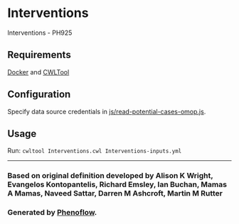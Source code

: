 # Interventions

Interventions - PH925

## Requirements

[Docker](https://docs.docker.com/install/) and [CWLTool](https://github.com/common-workflow-language/cwltool#install)

## Configuration

Specify data source credentials in [js/read-potential-cases-omop.js](js/read-potential-cases-omop.js).

## Usage

Run: `cwltool Interventions.cwl Interventions-inputs.yml`

***

### Based on original definition developed by Alison K Wright, Evangelos Kontopantelis, Richard Emsley, Ian Buchan, Mamas A Mamas, Naveed Sattar, Darren M Ashcroft, Martin M Rutter
### Generated by [Phenoflow](https://kclhi.org/phenoflow).

